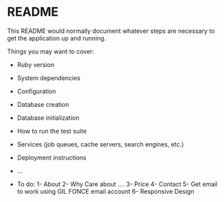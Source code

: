 # README

This README would normally document whatever steps are necessary to get the
application up and running.

Things you may want to cover:

* Ruby version

* System dependencies

* Configuration

* Database creation

* Database initialization

* How to run the test suite

* Services (job queues, cache servers, search engines, etc.)

* Deployment instructions

* ...

* To do:
1- About
2- Why Care about ....
3- Price
4- Contact
5- Get email to work using GIL FONCE email account
6- Responsive Design



